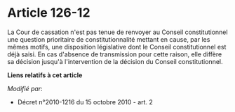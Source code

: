 # Article 126-12

La Cour de cassation n'est pas tenue de renvoyer au Conseil constitutionnel une question prioritaire de constitutionnalité
mettant en cause, par les mêmes motifs, une disposition législative dont le Conseil constitutionnel est déjà saisi. En cas
d'absence de transmission pour cette raison, elle diffère sa décision jusqu'à l'intervention de la décision du Conseil
constitutionnel.

**Liens relatifs à cet article**

_Modifié par_:

  - Décret n°2010-1216 du 15 octobre 2010 - art. 2
